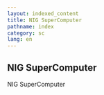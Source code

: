 ```yaml
---
layout: indexed_content
title: NIG SuperComputer
pathname: index
category: sc
lang: en
---
```


## NIG SuperComputer

NIG SuperComputer